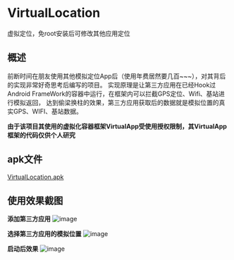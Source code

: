 # VirtualLocation
虚拟定位，免root安装后可修改其他应用定位

概述
---
前断时间在朋友使用其他模拟定位App后（使用年费居然要几百~~~），对其背后的实现非常好奇思考后编写的项目。
实现原理是让第三方应用在已经Hook过Android FrameWork的容器中运行，在框架内可以拦截GPS定位、Wifi、基站进行模拟返回，
达到偷梁换柱的效果，第三方应用获取后的数据就是模拟位置的真实GPS、WIFI、基站数据。


**由于该项目其使用的虚拟化容器框架VirtualApp受使用授权限制，其VirtualApp框架的代码仅供个人研究**

apk文件
---
[VirtualLocation.apk](https://raw.githubusercontent.com/pengliangAndroid/VirtualLocation/master/app/VirtualLocation.apk)

使用效果截图
---
**添加第三方应用**
![image](https://github.com/pengliangAndroid/VirtualLocation/blob/master/screenshot/1.png "使用效果截图")



**选择第三方应用的模拟位置**
![image](https://github.com/pengliangAndroid/VirtualLocation/blob/master/screenshot/2.png "使用效果截图")



**启动后效果**
![image](https://github.com/pengliangAndroid/VirtualLocation/blob/master/screenshot/3.png "使用效果截图")


